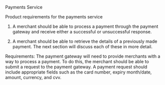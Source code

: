 Payments Service

Product requirements for the payments service

1. A merchant should be able to process a payment through the payment gateway and receive either a successful or unsuccessful response. 

2. A merchant should be able to retrieve the details of a previously made payment. The next section will discuss each of these in more detail.

Requirements:
The payment gateway will need to provide merchants with a way to process a payment. To do this, the merchant should be able to submit a request to the payment gateway. A payment request should include appropriate fields such as the card number, expiry month/date, amount, currency, and cvv.



